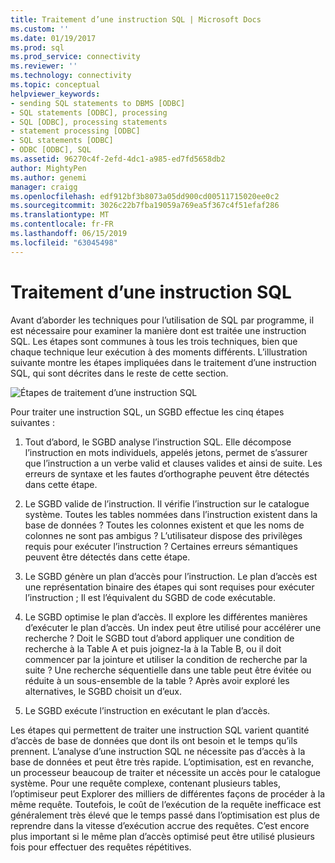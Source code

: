 ```yaml
---
title: Traitement d’une instruction SQL | Microsoft Docs
ms.custom: ''
ms.date: 01/19/2017
ms.prod: sql
ms.prod_service: connectivity
ms.reviewer: ''
ms.technology: connectivity
ms.topic: conceptual
helpviewer_keywords:
- sending SQL statements to DBMS [ODBC]
- SQL statements [ODBC], processing
- SQL [ODBC], processing statements
- statement processing [ODBC]
- SQL statements [ODBC]
- ODBC [ODBC], SQL
ms.assetid: 96270c4f-2efd-4dc1-a985-ed7fd5658db2
author: MightyPen
ms.author: genemi
manager: craigg
ms.openlocfilehash: edf912bf3b8073a05dd900cd00511715020ee0c2
ms.sourcegitcommit: 3026c22b7fba19059a769ea5f367c4f51efaf286
ms.translationtype: MT
ms.contentlocale: fr-FR
ms.lasthandoff: 06/15/2019
ms.locfileid: "63045498"
---
```

# <a name="processing-a-sql-statement"></a>Traitement d’une instruction SQL
Avant d’aborder les techniques pour l’utilisation de SQL par programme, il est nécessaire pour examiner la manière dont est traitée une instruction SQL. Les étapes sont communes à tous les trois techniques, bien que chaque technique leur exécution à des moments différents. L’illustration suivante montre les étapes impliquées dans le traitement d’une instruction SQL, qui sont décrites dans le reste de cette section.  
  
 ![Étapes de traitement d’une instruction SQL](../../odbc/reference/media/pr01.gif "pr01")  
  
 Pour traiter une instruction SQL, un SGBD effectue les cinq étapes suivantes :  
  
1.  Tout d’abord, le SGBD analyse l’instruction SQL. Elle décompose l’instruction en mots individuels, appelés jetons, permet de s’assurer que l’instruction a un verbe valid et clauses valides et ainsi de suite. Les erreurs de syntaxe et les fautes d’orthographe peuvent être détectés dans cette étape.  
  
2.  Le SGBD valide de l’instruction. Il vérifie l’instruction sur le catalogue système. Toutes les tables nommées dans l’instruction existent dans la base de données ? Toutes les colonnes existent et que les noms de colonnes ne sont pas ambigus ? L’utilisateur dispose des privilèges requis pour exécuter l’instruction ? Certaines erreurs sémantiques peuvent être détectés dans cette étape.  
  
3.  Le SGBD génère un plan d’accès pour l’instruction. Le plan d’accès est une représentation binaire des étapes qui sont requises pour exécuter l’instruction ; Il est l’équivalent du SGBD de code exécutable.  
  
4.  Le SGBD optimise le plan d’accès. Il explore les différentes manières d’exécuter le plan d’accès. Un index peut être utilisé pour accélérer une recherche ? Doit le SGBD tout d’abord appliquer une condition de recherche à la Table A et puis joignez-la à la Table B, ou il doit commencer par la jointure et utiliser la condition de recherche par la suite ? Une recherche séquentielle dans une table peut être évitée ou réduite à un sous-ensemble de la table ? Après avoir exploré les alternatives, le SGBD choisit un d’eux.  
  
5.  Le SGBD exécute l’instruction en exécutant le plan d’accès.  
  
 Les étapes qui permettent de traiter une instruction SQL varient quantité d’accès de base de données que dont ils ont besoin et le temps qu’ils prennent. L’analyse d’une instruction SQL ne nécessite pas d’accès à la base de données et peut être très rapide. L’optimisation, est en revanche, un processeur beaucoup de traiter et nécessite un accès pour le catalogue système. Pour une requête complexe, contenant plusieurs tables, l’optimiseur peut Explorer des milliers de différentes façons de procéder à la même requête. Toutefois, le coût de l’exécution de la requête inefficace est généralement très élevé que le temps passé dans l’optimisation est plus de reprendre dans la vitesse d’exécution accrue des requêtes. C’est encore plus important si le même plan d’accès optimisé peut être utilisé plusieurs fois pour effectuer des requêtes répétitives.
